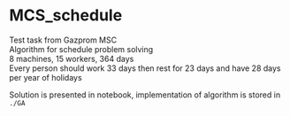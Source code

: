# MCS_schedule
Test task from Gazprom MSC  
Algorithm for schedule problem solving  
8 machines, 15 workers, 364 days  
Every person should work 33 days then rest for 23 days and have 28 days per year of holidays  
  
Solution is presented in notebook, implementation of algorithm is stored in `./GA`  
